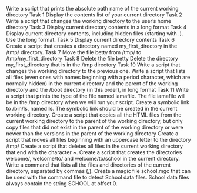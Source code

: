 Write a script that prints the absolute path name of the current working directory
Task 1 Display the contents list of your current directory
Task 2 Write a script that changes the working directory to the user’s home directory
Task 3 Display current directory contents in a long format
Task 4 Display current directory contents, including hidden files (starting with .). Use the long format.
Task 5 Display current directory contents
Task 6 Create a script that creates a directory named my_first_directory in the /tmp/ directory.
Task 7 Move the file betty from /tmp/ to /tmp/my_first_directory
Task 8 Delete the file betty
Delete the directory my_first_directory that is in the /tmp directory
Task 10 Write a script that changes the working directory to the previous one.
Write a script that lists all files (even ones with names beginning with a period character, which are normally hidden) in the current directory and the parent of the working directory and the /boot directory (in this order), in long format
Task 11 Write a script that prints the type of the file named iamafile. The file iamafile will be in the /tmp directory when we will run your script.
Create a symbolic link to /bin/ls, named __ls__. The symbolic link should be created in the current working directory.
Create a script that copies all the HTML files from the current working directory to the parent of the working directory, but only copy files that did not exist in the parent of the working directory or were newer than the versions in the parent of the working directory
Create a script that moves all files beginning with an uppercase letter to the directory /tmp/
Create a script that deletes all files in the current working directory that end with the character ~.
Create a script that creates the directories welcome/, welcome/to/ and welcome/to/school in the current directory.
Write a command that lists all the files and directories of the current directory, separated by commas (,).
Create a magic file school.mgc that can be used with the command file to detect School data files. School data files always contain the string SCHOOL at offset 0.
